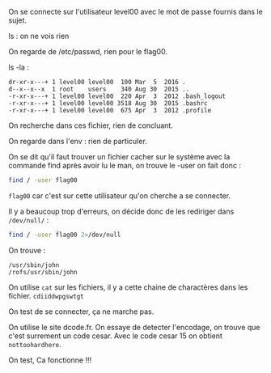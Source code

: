 On se connecte sur l'utilisateur level00 avec le mot de passe fournis dans le sujet.

ls : on ne vois rien

On regarde de /etc/passwd, rien pour le flag00.

ls -la :

```
dr-xr-x---+ 1 level00 level00  100 Mar  5  2016 .
d--x--x--x  1 root    users    340 Aug 30  2015 ..
-r-xr-x---+ 1 level00 level00  220 Apr  3  2012 .bash_logout
-r-xr-x---+ 1 level00 level00 3518 Aug 30  2015 .bashrc
-r-xr-x---+ 1 level00 level00  675 Apr  3  2012 .profile
```

On recherche dans ces fichier, rien de concluant.

On regarde dans l'env : rien de particuler.

On se dit qu'il faut trouver un fichier cacher sur le système avec la commande find après avoir lu le man, on trouve le -user on fait donc :
```bash
find / -user flag00
```
`flag00` car c'est sur cette utilisateur qu'on cherche a se connecter.

Il y a beaucoup trop d'erreurs, on décide donc de les rediriger dans `/dev/null/` :
```bash
find / -user flag00 2>/dev/null
```

On trouve :
```
/usr/sbin/john
/rofs/usr/sbin/john
```

On utilise `cat` sur les fichiers, il y a cette chaine de charactères dans les fichier.
`cdiiddwpgswtgt`

On test de se connecter, ça ne marche pas.

On utilise le site dcode.fr.
On essaye de detecter l'encodage, on trouve que c'est surrement un code cesar.
Avec le code cesar 15 on obtient `nottoohardhere`.

On test, Ca fonctionne !!!
